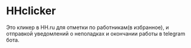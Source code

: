 # HHclicker
Это кликер в HH.ru для отметки по работникам(в избранное), и отправкой уведомлений о неполадках и окончании работы в telegram бота.
